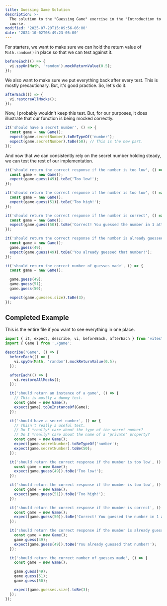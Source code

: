 ```yaml
---
title: Guessing Game Solution
description: >-
  The solution to the "Guessing Game" exercise in the "Introduction to Testing"
  course.
modified: '2025-07-29T15:09:56-06:00'
date: '2024-10-02T08:49:23-05:00'
---
```


For starters, we want to make sure we can hold the return value of `Math.random()` in place so that we can test against it.

```javascript
beforeEach(() => {
  vi.spyOn(Math, 'random').mockReturnValue(0.5);
});
```

We also want to make sure we put everything back after every test. This is mostly precautionary. But, it's good practice. So, let's do it.

```javascript
afterEach(() => {
  vi.restoreAllMocks();
});
```

Now, I probably wouldn't keep this test. But, for our purposes, it does illustrate that our function is being mocked correctly.

```javascript
it('should have a secret number', () => {
  const game = new Game();
  expect(game.secretNumber).toBeTypeOf('number');
  expect(game.secretNumber).toBe(50); // This is the new part.
});
```

And now that we can consistently rely on the secret number holding steady, we can test the rest of our implementation.

```javascript
it('should return the correct response if the number is too low', () => {
  const game = new Game();
  expect(game.guess(49)).toBe('Too low!');
});

it('should return the correct response if the number is too low', () => {
  const game = new Game();
  expect(game.guess(51)).toBe('Too high!');
});

it('should return the correct response if the number is correct', () => {
  const game = new Game();
  expect(game.guess(50)).toBe('Correct! You guessed the number in 1 attempts.');
});

it('should return the correct response if the number is already guessed', () => {
  const game = new Game();
  game.guess(49);
  expect(game.guess(49)).toBe('You already guessed that number!');
});

it('should return the correct number of guesses made', () => {
  const game = new Game();

  game.guess(49);
  game.guess(51);
  game.guess(50);

  expect(game.guesses.size).toBe(3);
});
```

## Completed Example

This is the entire file if you want to see everything in one place.

```javascript
import { it, expect, describe, vi, beforeEach, afterEach } from 'vitest';
import { Game } from './game';

describe('Game', () => {
  beforeEach(() => {
    vi.spyOn(Math, 'random').mockReturnValue(0.5);
  });

  afterEach(() => {
    vi.restoreAllMocks();
  });

  it('should return an instance of a game', () => {
    // This is mostly a dummy test.
    const game = new Game();
    expect(game).toBeInstanceOf(Game);
  });

  it('should have a secret number', () => {
    // Thisn't really a useful test.
    // Do I *really* care about the type of the secret number?
    // Do I *really* care about the name of a "private" property?
    const game = new Game();
    expect(game.secretNumber).toBeTypeOf('number');
    expect(game.secretNumber).toBe(50);
  });

  it('should return the correct response if the number is too low', () => {
    const game = new Game();
    expect(game.guess(49)).toBe('Too low!');
  });

  it('should return the correct response if the number is too low', () => {
    const game = new Game();
    expect(game.guess(51)).toBe('Too high!');
  });

  it('should return the correct response if the number is correct', () => {
    const game = new Game();
    expect(game.guess(50)).toBe('Correct! You guessed the number in 1 attempts.');
  });

  it('should return the correct response if the number is already guessed', () => {
    const game = new Game();
    game.guess(49);
    expect(game.guess(49)).toBe('You already guessed that number!');
  });

  it('should return the correct number of guesses made', () => {
    const game = new Game();

    game.guess(49);
    game.guess(51);
    game.guess(50);

    expect(game.guesses.size).toBe(3);
  });
});
```
